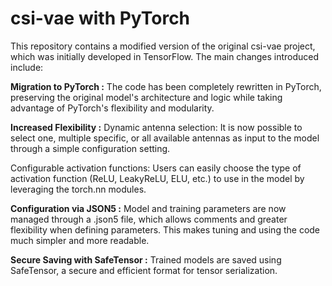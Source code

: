 # csi-vae with PyTorch

This repository contains a modified version of the original csi-vae project, which was initially developed in TensorFlow. The main changes introduced include:

**Migration to PyTorch :**
The code has been completely rewritten in PyTorch, preserving the original model's architecture and logic while taking advantage of PyTorch's flexibility and modularity.

**Increased Flexibility :**
Dynamic antenna selection: It is now possible to select one, multiple specific, or all available antennas as input to the model through a simple configuration setting.

Configurable activation functions: Users can easily choose the type of activation function (ReLU, LeakyReLU, ELU, etc.) to use in the model by leveraging the torch.nn modules.

**Configuration via JSON5 :**
Model and training parameters are now managed through a .json5 file, which allows comments and greater flexibility when defining parameters. This makes tuning and using the code much simpler and more readable.

**Secure Saving with SafeTensor :**
Trained models are saved using SafeTensor, a secure and efficient format for tensor serialization.
